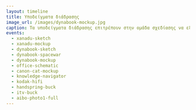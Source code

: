 ```yaml
---
layout: timeline 
title: Υποδείγματα διάδρασης 
image_url: /images/dynabook-mockup.jpg
caption: Τα υποδείγματα διάδρασης επιτρέπουν στην ομάδα σχεδίασης να εξερευνήσει ελεύθερα έναν μεγάλο σχεδιαστικό χώρο πριν κατάληξει σε σταδιακά στενότερα σύνολα προδιαγραφών για το τελικό αποτέλεσμα.
events:
  - xanadu-sketch 
  - xanadu-mockup 
  - dynabook-sketch
  - dynabook-spacewar
  - dynabook-mockup
  - office-schematic
  - canon-cat-mockup
  - knowledge-navigator
  - kodak-hifi
  - handspring-buck
  - itv-buck
  - aibo-photo1-full
---
```

